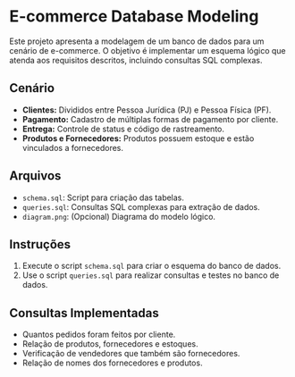 
# E-commerce Database Modeling

Este projeto apresenta a modelagem de um banco de dados para um cenário de e-commerce. O objetivo é implementar um esquema lógico que atenda aos requisitos descritos, incluindo consultas SQL complexas.

## Cenário

- **Clientes:** Divididos entre Pessoa Jurídica (PJ) e Pessoa Física (PF).
- **Pagamento:** Cadastro de múltiplas formas de pagamento por cliente.
- **Entrega:** Controle de status e código de rastreamento.
- **Produtos e Fornecedores:** Produtos possuem estoque e estão vinculados a fornecedores.

## Arquivos

- `schema.sql`: Script para criação das tabelas.
- `queries.sql`: Consultas SQL complexas para extração de dados.
- `diagram.png`: (Opcional) Diagrama do modelo lógico.

## Instruções

1. Execute o script `schema.sql` para criar o esquema do banco de dados.
2. Use o script `queries.sql` para realizar consultas e testes no banco de dados.

## Consultas Implementadas

- Quantos pedidos foram feitos por cliente.
- Relação de produtos, fornecedores e estoques.
- Verificação de vendedores que também são fornecedores.
- Relação de nomes dos fornecedores e produtos.
